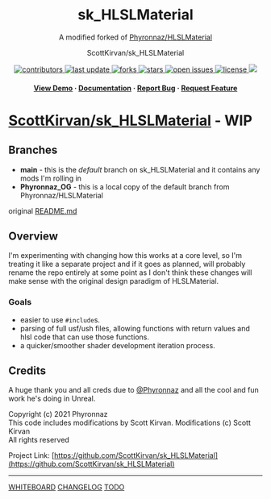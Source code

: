 <div align="center">

  <h1>sk_HLSLMaterial</h1>
  
  <p>
A modified forked of <a href="https://github.com/Phyronnaz/HLSLMaterial">Phyronnaz/HLSLMaterial</a>
  </p>
  
  
ScottKirvan/sk_HLSLMaterial
<!-- Badges -->
<p>
  <a href="https://github.com/ScottKirvan/sk_HLSLMaterial/graphs/contributors">
    <img src="https://img.shields.io/github/contributors/ScottKirvan/sk_HLSLMaterial" alt="contributors" />
  </a>
  <a href="">
    <img src="https://img.shields.io/github/last-commit/ScottKirvan/sk_HLSLMaterial" alt="last update" />
  </a>
  <a href="https://github.com/ScottKirvan/sk_HLSLMaterial/network/members">
    <img src="https://img.shields.io/github/forks/ScottKirvan/sk_HLSLMaterial" alt="forks" />
  </a>
  <a href="https://github.com/ScottKirvan/sk_HLSLMaterial/stargazers">
    <img src="https://img.shields.io/github/stars/ScottKirvan/sk_HLSLMaterial" alt="stars" />
  </a>
  <a href="https://github.com/ScottKirvan/sk_HLSLMaterial/issues/">
    <img src="https://img.shields.io/github/issues/ScottKirvan/sk_HLSLMaterial" alt="open issues" />
  </a>
  <a href="https://github.com/ScottKirvan/sk_HLSLMaterial/blob/master/LICENSE">
    <img src="https://img.shields.io/github/license/ScottKirvan/sk_HLSLMaterial.svg" alt="license" />
  </a>
  <a href="https://discord.gg/qwru5MY8jk">
    <img src="https://img.shields.io/discord/1052011377415438346?style=flat-square&label=discord&color=00ACD7">
  </a>
</p>
   
<h4>
    <a href="https://twitter.com/phyronnaz/status/1452553917204733953">View Demo</a>
  <span> · </span>
    <a href="https://github.com/ScottKirvan/sk_HLSLMaterial#readme">Documentation</a>
  <span> · </span>
    <a href="https://github.com/ScottKirvan/sk_HLSLMaterial/issues/">Report Bug</a>
  <span> · </span>
    <a href="https://github.com/ScottKirvan/sk_HLSLMaterial/issues/">Request Feature</a>
  </h4>
</div>

# [ScottKirvan/sk_HLSLMaterial](https://github.com/ScottKirvan/sk_HLSLMaterial) - WIP


## Branches
- **main** - this is the *default* branch on sk_HLSLMaterial and it contains any mods I'm rolling in
- **Phyronnaz_OG** - this is a local copy of the default branch from Phyronnaz/HLSLMaterial

original [README.md](https://github.com/ScottKirvan/sk_HLSLMaterial/blob/Phyronnaz_OG/README.md)

## Overview
I'm experimenting with changing how this works at a core level, so I'm treating it like a separate project and if it goes as planned, will probably rename the repo entirely at some point as I don't think these changes will make sense with the original design paradigm of HLSLMaterial.

### Goals
- easier to use `#include`s.
- parsing of full usf/ush files, allowing functions with return values and hlsl code that can use those functions.
- a quicker/smoother shader development iteration process.

## Credits
A huge thank you and all creds due to [@Phyronnaz](https://github.com/Phyronnaz) and all the cool and fun work he's doing in Unreal.  

Copyright (c) 2021 Phyronnaz  
This code includes modifications by Scott Kirvan. Modifications (c) Scott Kirvan  
All rights reserved  

Project Link: [https://github.com/ScottKirvan/sk_HLSLMaterial](https://github.com/ScottKirvan/sk_HLSLMaterial)

---

[WHITEBOARD](notes/WHITEBOARD.md)
[CHANGELOG](notes/CHANGELOG.md)
[TODO](notes/TODO.md)

